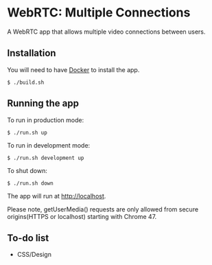 # WebRTC: Multiple Connections

A WebRTC app that allows multiple video connections between users.

## Installation

You will need to have [Docker](https://docs.docker.com/) to install the app.

```
$ ./build.sh
```

## Running the app

To run in production mode:

```
$ ./run.sh up
```

To run in development mode:

```
$ ./run.sh development up
```

To shut down:

```
$ ./run.sh down
```

The app will run at [http://localhost](http://localhost).

Please note, getUserMedia() requests are only allowed from secure origins(HTTPS or localhost) starting with Chrome 47.

## To-do list

* CSS/Design

